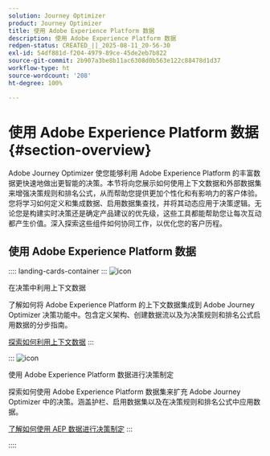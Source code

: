 ```yaml
---
solution: Journey Optimizer
product: Journey Optimizer
title: 使用 Adobe Experience Platform 数据
description: 使用 Adobe Experience Platform 数据
redpen-status: CREATED_||_2025-08-11_20-56-30
exl-id: 54df881d-f204-4979-89ce-45de2eb7b822
source-git-commit: 2b907a3be8b11ac6308d0b563e122c88478d1d37
workflow-type: ht
source-wordcount: '208'
ht-degree: 100%

---
```


# 使用 Adobe Experience Platform 数据{#section-overview}

Adobe Journey Optimizer 使您能够利用 Adobe Experience Platform 的丰富数据更快速地做出更智能的决策。本节将向您展示如何使用上下文数据和外部数据集来增强决策规则和排名公式，从而帮助您提供更加个性化和有影响力的客户体验。您将学习如何定义和集成数据、启用数据集查找，并将其动态应用于决策逻辑。无论您是构建实时决策还是确定产品建议的优先级，这些工具都能帮助您让每次互动都产生价值。深入探索这些组件如何协同工作，以优化您的客户历程。

## 使用 Adobe Experience Platform 数据

:::: landing-cards-container
:::
![icon](https://cdn.experienceleague.adobe.com/icons/puzzle-piece.svg)

在决策中利用上下文数据

了解如何将 Adobe Experience Platform 的上下文数据集成到 Adobe Journey Optimizer 决策功能中。包含定义架构、创建数据流以及为决策规则和排名公式启用数据的分步指南。

[探索如何利用上下文数据](../using/experience-decisioning/context-data.md)
:::

:::
![icon](https://cdn.experienceleague.adobe.com/icons/gear.svg)

使用 Adobe Experience Platform 数据进行决策制定

探索如何使用 Adobe Experience Platform 数据集来扩充 Adobe Journey Optimizer 中的决策。涵盖护栏、启用数据集以及在决策规则和排名公式中应用数据。

[了解如何使用 AEP 数据进行决策制定](../using/experience-decisioning/aep-data-exd.md)
:::

::::
